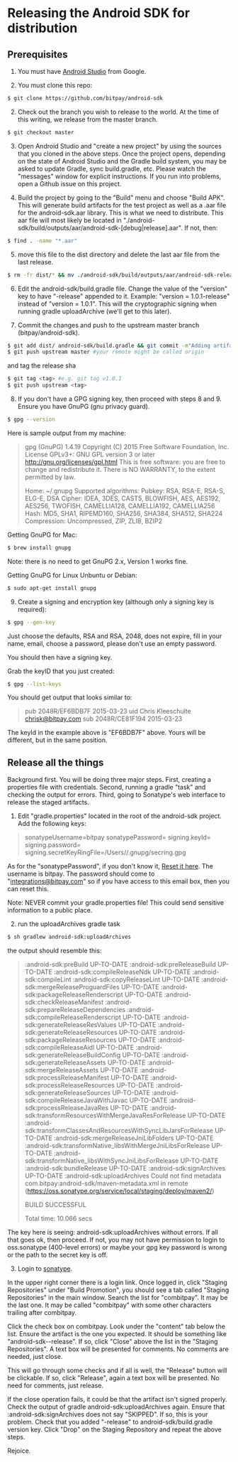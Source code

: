 # Releasing the Android SDK for distribution

## Prerequisites

1. You must have [Android Studio](http://developer.android.com/sdk/index.html) from Google.

2. You must clone this repo:

```bash
$ git clone https://github.com/bitpay/android-sdk
```

2. Check out the branch you wish to release to the world. At the time of this writing, we release from the master branch.

```bash
$ git checkout master
```

3. Open Android Studio and "create a new project" by using the sources that you cloned in the above steps. Once the project opens, depending on the state of Android Studio and the Gradle build system, you may be asked to update Gradle, sync build.gradle, etc. Please watch the "messages" window for explicit instructions. If you run into problems, open a Github issue on this project.

4. Build the project by going to the "Build" menu and choose "Build APK". This will generate build artifacts for the test project as well as a .aar file for the android-sdk.aar library. This is what we need to distribute. This aar file will most likely be located in "./android-sdk/build/outputs/aar/android-sdk-[debug|release].aar". If not, then:

```bash
$ find . -name "*.aar"
```

5. move this file to the dist directory and delete the last aar file from the last release.

```bash
$ rm -fr dist/* && mv ./android-sdk/build/outputs/aar/android-sdk-release.aar dist/
```

6. Edit the android-sdk/build.gradle file. Change the value of the "version" key to have "-release" appended to it. Example: "version = 1.0.1-release" instead of "version = 1.0.1". This will the cryptographic signing when running gradle uploadArchive (we'll get to this later).

7. Commit the changes and push to the upstream master branch (bitpay/android-sdk).

```bash
$ git add dist/ android-sdk/build.gradle && git commit -m"Adding artifacts for release."
$ git push upstream master #your remote might be called origin
```
and tag the release sha

```bash
$ git tag <tag> #e.g. git tag v1.0.1
$ git push upstream <tag>
```

8. If you don't have a GPG signing key, then proceed with steps 8 and 9. Ensure you have GnuPG (gnu privacy guard).

```bash
$ gpg --version
```

Here is sample output from my machine:

> gpg (GnuPG) 1.4.19
> Copyright (C) 2015 Free Software Foundation, Inc.
> License GPLv3+: GNU GPL version 3 or later <http://gnu.org/licenses/gpl.html>
> This is free software: you are free to change and redistribute it.
> There is NO WARRANTY, to the extent permitted by law.
>
> Home: ~/.gnupg
> Supported algorithms:
> Pubkey: RSA, RSA-E, RSA-S, ELG-E, DSA
> Cipher: IDEA, 3DES, CAST5, BLOWFISH, AES, AES192, AES256, TWOFISH,
>         CAMELLIA128, CAMELLIA192, CAMELLIA256
> Hash: MD5, SHA1, RIPEMD160, SHA256, SHA384, SHA512, SHA224
> Compression: Uncompressed, ZIP, ZLIB, BZIP2

Getting GnuPG for Mac:

```bash
$ brew install gnupg
```

Note: there is no need to get GnuPG 2.x, Version 1 works fine.

Getting GnuPG for Linux Unbuntu or Debian:

```bash
$ sudo apt-get install gnupg
```

9. Create a signing and encryption key (although only a  signing key is required):

```bash
$ gpg --gen-key
```

Just choose the defaults, RSA and RSA, 2048, does not expire, fill in your name, email, choose a password, please don't use an empty password.

You should then have a signing key.

Grab the keyID that you just created:

```bash
$ gpg --list-keys
```

You should get output that looks similar to:

> pub   2048R/EF6BDB7F 2015-03-23
> uid                  Chris Kleeschulte <chrisk@bitpay.com>
> sub   2048R/CE81F194 2015-03-23

The keyId in the example above is "EF6BDB7F" above. Yours will be different, but in the same position.

## Release all the things

Background first. You will be doing three major steps. First, creating a properties file with credentials. Second, running a gradle "task" and checking the output for errors. Third, going to Sonatype's web interface to release the staged artifacts.

1. Edit "gradle.properties" located in the root of the android-sdk project. Add the following keys:

> sonatypeUsername=bitpay
> sonatypePassword=<some password>
> signing.keyId=<your key id>
> signing.password=<your password>
> signing.secretKeyRingFile=/Users/<your username>/.gnupg/secring.gpg

As for the "sonatypePassword", if you don't know it, [Reset it here](https://issues.sonatype.org/secure/ForgotLoginDetails.jspa). The username is bitpay. The password should come to "integrations@bitpay.com" so if you have access to this email box, then you can reset this.

Note: NEVER commit your gradle.properties file! This could send sensitive information to a public place.

2. run the uploadArchives gradle task

```bash
$ sh gradlew android-sdk:uploadArchives
```

the output should resemble this:

> :android-sdk:preBuild UP-TO-DATE
> :android-sdk:preReleaseBuild UP-TO-DATE
> :android-sdk:compileReleaseNdk UP-TO-DATE
> :android-sdk:compileLint
> :android-sdk:copyReleaseLint UP-TO-DATE
> :android-sdk:mergeReleaseProguardFiles UP-TO-DATE
> :android-sdk:packageReleaseRenderscript UP-TO-DATE
> :android-sdk:checkReleaseManifest
> :android-sdk:prepareReleaseDependencies
> :android-sdk:compileReleaseRenderscript UP-TO-DATE
> :android-sdk:generateReleaseResValues UP-TO-DATE
> :android-sdk:generateReleaseResources UP-TO-DATE
> :android-sdk:packageReleaseResources UP-TO-DATE
> :android-sdk:compileReleaseAidl UP-TO-DATE
> :android-sdk:generateReleaseBuildConfig UP-TO-DATE
> :android-sdk:generateReleaseAssets UP-TO-DATE
> :android-sdk:mergeReleaseAssets UP-TO-DATE
> :android-sdk:processReleaseManifest UP-TO-DATE
> :android-sdk:processReleaseResources UP-TO-DATE
> :android-sdk:generateReleaseSources UP-TO-DATE
> :android-sdk:compileReleaseJavaWithJavac UP-TO-DATE
> :android-sdk:processReleaseJavaRes UP-TO-DATE
> :android-sdk:transformResourcesWithMergeJavaResForRelease UP-TO-DATE
> :android-sdk:transformClassesAndResourcesWithSyncLibJarsForRelease UP-TO-DATE
> :android-sdk:mergeReleaseJniLibFolders UP-TO-DATE
> :android-sdk:transformNative_libsWithMergeJniLibsForRelease UP-TO-DATE
> :android-sdk:transformNative_libsWithSyncJniLibsForRelease UP-TO-DATE
> :android-sdk:bundleRelease UP-TO-DATE
> :android-sdk:signArchives UP-TO-DATE
> :android-sdk:uploadArchives
> Could not find metadata com.bitpay:android-sdk/maven-metadata.xml in remote (https://oss.sonatype.org/service/local/staging/deploy/maven2/)
>
> BUILD SUCCESSFUL
>
> Total time: 10.066 secs

The key here is seeing: android-sdk:uploadArchives without errors. If all that goes ok, then proceed. If not, you may not have permission to login to oss.sonatype (400-level errors) or maybe your gpg key password is wrong or the path to the secret key is off.

3. Login to [sonatype](https://oss.sonatype.org/index.html#nexus-search;quick~bitpay).

In the upper right corner there is a login link. Once logged in, click "Staging Repositories" under "Build Promotion", you should see a tab called "Staging Repositories" in the main window. Search the list for "combitpay". It may be the last one. It may be called "combitpay" with some other characters trailing after combitpay.

Click the check box on combitpay. Look under the "content" tab below the list. Ensure the artifact is the one you expected. It should be something like "android-sdk-<tag>-release". If so, click "Close" above the list in the "Staging Repositories". A text box will be presented for comments. No comments are needed, just close.

This will go through some checks and if all is well, the "Release" button will be clickable. If so, click "Release", again a text box will be presented. No need for comments, just release.

If the close operation fails, it could be that the artifact isn't signed properly. Check the output of gradle android-sdk:uploadArchives again. Ensure that :android-sdk:signArchives does not say "SKIPPED". If so, this is your problem. Check that you added "-release" to android-sdk/build.gradle version key. Click "Drop" on the Staging Repository and repeat the above steps.

Rejoice.
